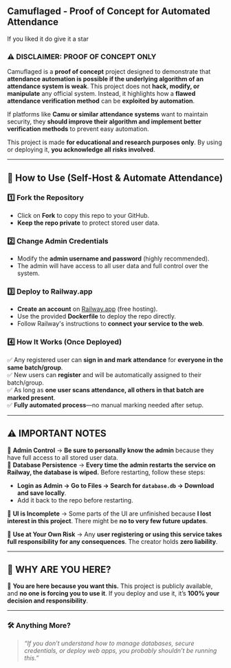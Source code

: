 ## **Camuflaged - Proof of Concept for Automated Attendance**  

If you liked it do give it a star

### **⚠️ DISCLAIMER: PROOF OF CONCEPT ONLY**  
Camuflaged is a **proof of concept** project designed to demonstrate that **attendance automation is possible if the underlying algorithm of an attendance system is weak**. This project does not **hack, modify, or manipulate** any official system. Instead, it highlights how a **flawed attendance verification method** can be **exploited by automation**.  

If platforms like **Camu or similar attendance systems** want to maintain security, they **should improve their algorithm and implement better verification methods** to prevent easy automation.  

This project is made **for educational and research purposes only**. By using or deploying it, **you acknowledge all risks involved**.  

---

## **📌 How to Use (Self-Host & Automate Attendance)**  
### **1️⃣ Fork the Repository**  
- Click on **Fork** to copy this repo to your GitHub.  
- **Keep the repo private** to protect stored user data.  

### **2️⃣ Change Admin Credentials**  
- Modify the **admin username and password** (highly recommended).  
- The admin will have access to all user data and full control over the system.  

### **3️⃣ Deploy to Railway.app**  
- **Create an account** on [Railway.app](https://railway.app/) (free hosting).  
- Use the provided **Dockerfile** to deploy the repo directly.  
- Follow Railway's instructions to **connect your service to the web**.  

### **4️⃣ How It Works (Once Deployed)**  
✅ Any registered user can **sign in and mark attendance** for **everyone in the same batch/group**.  
✅ New users can **register** and will be automatically assigned to their batch/group.  
✅ As long as **one user scans attendance, all others in that batch are marked present**.  
✅ **Fully automated process**—no manual marking needed after setup.  

---

## **⚠️ IMPORTANT NOTES**  
🔴 **Admin Control** → **Be sure to personally know the admin** because they have full access to all stored user data.  
🔴 **Database Persistence** → **Every time the admin restarts the service on Railway, the database is wiped.** Before restarting, follow these steps:
   - **Login as Admin → Go to Files → Search for `database.db` → Download and save locally**.  
   - Add it back to the repo before restarting.  

🔴 **UI is Incomplete** → Some parts of the UI are unfinished because **I lost interest in this project**. There might be **no to very few future updates**.  

🔴 **Use at Your Own Risk** → Any **user registering or using this service takes full responsibility for any consequences**. The creator holds **zero liability**.  

---

## **👀 WHY ARE YOU HERE?**  
🚨 **You are here because you want this.** This project is publicly available, and **no one is forcing you to use it**. If you deploy and use it, it’s **100% your decision and responsibility**.  

---

### **🛠️ Anything More?** 

> *“If you don’t understand how to manage databases, secure credentials, or deploy web apps, you probably shouldn’t be running this.”* 
